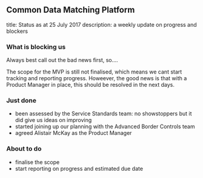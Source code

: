 ## Common Data Matching Platform
title: Status as at 25 July 2017
description: a weekly update on progress and blockers


### What is blocking us
Always best call out the bad news first, so....

The scope for the MVP is still not finalised, which means we cant start tracking and reporting progress. Howeever, the good news is that with a Product Manager in place, this should be resolved in the next days.

### Just done
* been assessed by the Service Standards team: no showstoppers but it did give us ideas on improving
* started joining up our planning with the Advanced Border Controls team
* agreed Alistair McKay as the Product Manager

### About to do
* finalise the scope
* start reporting on progress and estimated due date

